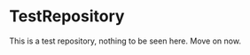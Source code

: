 TestRepository
==============

This is a test repository, nothing to be seen here. Move on now.  
 
 
   
     
   
            
 
 
  
  
 
 
 
 
 
